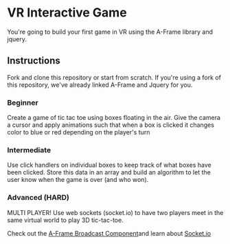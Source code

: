 # VR Interactive Game

You're going to build your first game in VR using the A-Frame library and jquery.

## Instructions
Fork and clone this repository or start from scratch. If you're using a fork of this repository, we've already linked A-Frame and Jquery for you.

### Beginner

Create a game of tic tac toe using boxes floating in the air. Give the camera a cursor and apply animations such that when a box is clicked it changes color to blue or red depending on the player's turn

### Intermediate

Use click handlers on individual boxes to keep track of what boxes have been clicked. Store this data in an array and build an algorithm to let the user know when the game is over (and who won).

### Advanced (HARD)

MULTI PLAYER! Use web sockets (socket.io) to have two players meet in the same virtual world to play 3D tic-tac-toe.

Check out the [A-Frame Broadcast Component](https://github.com/ngokevin/aframe-broadcast-component)and learn about [Socket.io](https://socket.io/get-started/)
